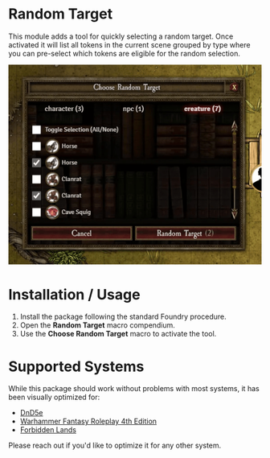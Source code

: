 # Random Target

This module adds a tool for quickly selecting a random target. Once activated it will list all tokens in the current scene grouped by type where you can pre-select which tokens are eligible for the random selection.

![Random target dialog](.github/docs/wfrp-ui.png)

# Installation / Usage

1. Install the package following the standard Foundry procedure.
2. Open the **Random Target** macro compendium.
3. Use the **Choose Random Target** macro to activate the tool.

# Supported Systems

While this package should work without problems with most systems, it has been visually optimized for:

- [DnD5e](https://foundryvtt.com/packages/dnd5e)
- [Warhammer Fantasy Roleplay 4th Edition](https://foundryvtt.com/packages/wfrp4e)
- [Forbidden Lands](https://foundryvtt.com/packages/forbidden-lands)

Please reach out if you'd like to optimize it for any other system.
